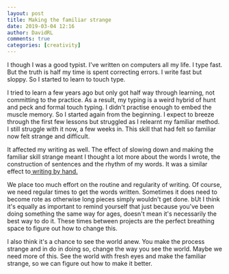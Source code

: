 ```yaml
---  
layout: post  
title: Making the familiar strange  
date: 2019-03-04 12:16  
author: DavidRL  
comments: true  
categories: [creativity]  
---  
```

I though I was a good typist. I've written on computers all my life. I type fast. But the truth is half my time is spent correcting errors. I write fast but sloppy. So I started to learn to touch type.   

I tried to learn a few years ago but only got half way through learning, not committing to the practice. As a result, my typing is a weird hybrid of hunt and peck and formal touch typing. I didn't practise enough to embed the muscle memory. So I started again from the beginning. I expect to breeze through the first few lessons but struggled as I relearnt my familiar method. I still struggle with it now, a few weeks in. This skill that had felt so familiar now felt strange and difficult.    

It affected my writing as well. The effect of slowing down and making the familiar skill strange meant I thought a lot more about the words I wrote, the construction of sentences and the rhythm of my words. It was a similar effect to<a href="https://davidralphlewis.co.uk/power-of-paper/"> writing by hand. </a>  

We place too much effort on the routine and regularity of writing.  Of course, we need regular times to get the words written. Sometimes it does need to become rote as otherwise long pieces simply wouldn't get done. bUt I think it's equally as important to remind yourself that just because you've been doing something the same way for ages, doesn't mean it's necessarily the best way to do it. These times between projects are the perfect breathing space to figure out how to change this.  

I also think it's a chance to see the world anew. You make the process strange and in do in doing so, change the way you see the world. Maybe we need more of this. See the world with fresh eyes and make the familiar strange, so we can figure out how to make it better.<br />  

  
